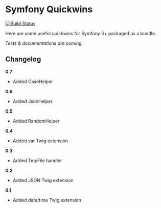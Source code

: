 Symfony Quickwins
=================

[![Build Status](https://travis-ci.org/sylvaindeloux/symfony-quickwins.svg?branch=master)](https://travis-ci.org/sylvaindeloux/symfony-quickwins)

Here are some useful quickwins for Symfony 3+ packaged as a bundle.

*Tests & documentations are coming.*

Changelog
---------

**0.7**

* Added CaseHelper

**0.6**

* Added JsonHelper

**0.5**

* Added RandomHelper

**0.4**

* Added var Twig extension

**0.3**

* Added TmpFile handler

**0.2**

* Added JSON Twig extension

**0.1**

* Added date/time Twig extension

